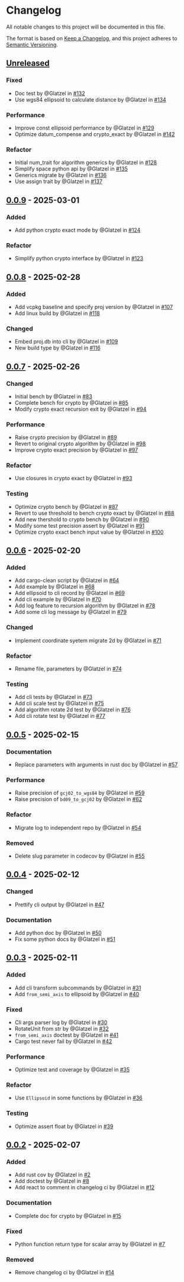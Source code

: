 # Changelog

All notable changes to this project will be documented in this file.

The format is based on [Keep a Changelog](https://keepachangelog.com/en/1.0.0/),
and this project adheres to [Semantic Versioning](https://semver.org/spec/v2.0.0.html).

## [Unreleased]

### Fixed

- Doc test by @Glatzel in [#132](https://github.com/Glatzel/rs-geotool/pull/132)
- Use wgs84 ellipsoid to calculate distance by @Glatzel in [#134](https://github.com/Glatzel/rs-geotool/pull/134)

### Performance

- Improve const ellipsoid performance by @Glatzel in [#129](https://github.com/Glatzel/rs-geotool/pull/129)
- Optimize datum_compense and crypto_exact by @Glatzel in [#142](https://github.com/Glatzel/rs-geotool/pull/142)

### Refactor

- Initial num_trait for algorithm generics by @Glatzel in [#128](https://github.com/Glatzel/rs-geotool/pull/128)
- Simplify space python api by @Glatzel in [#135](https://github.com/Glatzel/rs-geotool/pull/135)
- Generics migrate by @Glatzel in [#136](https://github.com/Glatzel/rs-geotool/pull/136)
- Use assign trait by @Glatzel in [#137](https://github.com/Glatzel/rs-geotool/pull/137)

## [0.0.9] - 2025-03-01

### Added

- Add python crypto exact mode by @Glatzel in [#124](https://github.com/Glatzel/rs-geotool/pull/124)

### Refactor

- Simplify python crypto interface by @Glatzel in [#123](https://github.com/Glatzel/rs-geotool/pull/123)

## [0.0.8] - 2025-02-28

### Added

- Add vcpkg baseline and specify proj version by @Glatzel in [#107](https://github.com/Glatzel/rs-geotool/pull/107)
- Add linux build by @Glatzel in [#118](https://github.com/Glatzel/rs-geotool/pull/118)

### Changed

- Embed proj.db into cli by @Glatzel in [#109](https://github.com/Glatzel/rs-geotool/pull/109)
- New build type by @Glatzel in [#116](https://github.com/Glatzel/rs-geotool/pull/116)

## [0.0.7] - 2025-02-26

### Changed

- Initial bench by @Glatzel in [#83](https://github.com/Glatzel/rs-geotool/pull/83)
- Complete bench for crypto by @Glatzel in [#85](https://github.com/Glatzel/rs-geotool/pull/85)
- Modify crypto exact recursion exit by @Glatzel in [#94](https://github.com/Glatzel/rs-geotool/pull/94)

### Performance

- Raise crypto precision by @Glatzel in [#89](https://github.com/Glatzel/rs-geotool/pull/89)
- Revert to original crypto algorithm by @Glatzel in [#98](https://github.com/Glatzel/rs-geotool/pull/98)
- Improve crypto exact precision by @Glatzel in [#97](https://github.com/Glatzel/rs-geotool/pull/97)

### Refactor

- Use closures in crypto exact by @Glatzel in [#93](https://github.com/Glatzel/rs-geotool/pull/93)

### Testing

- Optimize crypto bench by @Glatzel in [#87](https://github.com/Glatzel/rs-geotool/pull/87)
- Revert to use threshold to bench crypto exact by @Glatzel in [#88](https://github.com/Glatzel/rs-geotool/pull/88)
- Add new thershold to crypto bench by @Glatzel in [#90](https://github.com/Glatzel/rs-geotool/pull/90)
- Modify some test precision assert by @Glatzel in [#91](https://github.com/Glatzel/rs-geotool/pull/91)
- Optimize crypto exact bench input value by @Glatzel in [#100](https://github.com/Glatzel/rs-geotool/pull/100)

## [0.0.6] - 2025-02-20

### Added

- Add cargo-clean script by @Glatzel in [#64](https://github.com/Glatzel/rs-geotool/pull/64)
- Add example by @Glatzel in [#68](https://github.com/Glatzel/rs-geotool/pull/68)
- Add ellipsoid to cli record by @Glatzel in [#69](https://github.com/Glatzel/rs-geotool/pull/69)
- Add cli example by @Glatzel in [#70](https://github.com/Glatzel/rs-geotool/pull/70)
- Add log feature to recursion algorithm by @Glatzel in [#78](https://github.com/Glatzel/rs-geotool/pull/78)
- Add some cli log message by @Glatzel in [#79](https://github.com/Glatzel/rs-geotool/pull/79)

### Changed

- Implement coordinate syetem migrate 2d by @Glatzel in [#71](https://github.com/Glatzel/rs-geotool/pull/71)

### Refactor

- Rename file, parameters by @Glatzel in [#74](https://github.com/Glatzel/rs-geotool/pull/74)

### Testing

- Add cli tests by @Glatzel in [#73](https://github.com/Glatzel/rs-geotool/pull/73)
- Add cli scale test by @Glatzel in [#75](https://github.com/Glatzel/rs-geotool/pull/75)
- Add algorithm rotate 2d test by @Glatzel in [#76](https://github.com/Glatzel/rs-geotool/pull/76)
- Add cli rotate test by @Glatzel in [#77](https://github.com/Glatzel/rs-geotool/pull/77)

## [0.0.5] - 2025-02-15

### Documentation

- Replace parameters with arguments in rust doc by @Glatzel in [#57](https://github.com/Glatzel/rs-geotool/pull/57)

### Performance

- Raise precision of `gcj02_to_wgs84` by @Glatzel in [#59](https://github.com/Glatzel/rs-geotool/pull/59)
- Raise precision of `bd09_to_gcj02` by @Glatzel in [#62](https://github.com/Glatzel/rs-geotool/pull/62)

### Refactor

- Migrate log to independent repo by @Glatzel in [#54](https://github.com/Glatzel/rs-geotool/pull/54)

### Removed

- Delete slug parameter in codecov by @Glatzel in [#55](https://github.com/Glatzel/rs-geotool/pull/55)

## [0.0.4] - 2025-02-12

### Changed

- Prettify cli output by @Glatzel in [#47](https://github.com/Glatzel/rs-geotool/pull/47)

### Documentation

- Add python doc by @Glatzel in [#50](https://github.com/Glatzel/rs-geotool/pull/50)
- Fix some python docs by @Glatzel in [#51](https://github.com/Glatzel/rs-geotool/pull/51)

## [0.0.3] - 2025-02-11

### Added

- Add cli transform subcommands by @Glatzel in [#31](https://github.com/Glatzel/rs-geotool/pull/31)
- Add `from_semi_axis` to ellipsoid by @Glatzel in [#40](https://github.com/Glatzel/rs-geotool/pull/40)

### Fixed

- Cli args parser log by @Glatzel in [#30](https://github.com/Glatzel/rs-geotool/pull/30)
- RotateUnit from str by @Glatzel in [#32](https://github.com/Glatzel/rs-geotool/pull/32)
- `from_semi_axis` doctest by @Glatzel in [#41](https://github.com/Glatzel/rs-geotool/pull/41)
- Cargo test never fail by @Glatzel in [#42](https://github.com/Glatzel/rs-geotool/pull/42)

### Performance

- Optimize test and coverage by @Glatzel in [#35](https://github.com/Glatzel/rs-geotool/pull/35)

### Refactor

- Use `Ellipsoid` in some functions by @Glatzel in [#36](https://github.com/Glatzel/rs-geotool/pull/36)

### Testing

- Optimize assert float by @Glatzel in [#39](https://github.com/Glatzel/rs-geotool/pull/39)

## [0.0.2] - 2025-02-07

### Added

- Add rust cov by @Glatzel in [#2](https://github.com/Glatzel/rs-geotool/pull/2)
- Add doctest by @Glatzel in [#8](https://github.com/Glatzel/rs-geotool/pull/8)
- Add react to comment in changelog ci by @Glatzel in [#12](https://github.com/Glatzel/rs-geotool/pull/12)

### Documentation

- Complete doc for crypto by @Glatzel in [#15](https://github.com/Glatzel/rs-geotool/pull/15)

### Fixed

- Python function return type for scalar array by @Glatzel in [#7](https://github.com/Glatzel/rs-geotool/pull/7)

### Removed

- Remove changelog ci by @Glatzel in [#14](https://github.com/Glatzel/rs-geotool/pull/14)

[unreleased]: https://github.com/Glatzel/rs-geotool/compare/v0.0.9..HEAD
[0.0.9]: https://github.com/Glatzel/rs-geotool/compare/v0.0.8..v0.0.9
[0.0.8]: https://github.com/Glatzel/rs-geotool/compare/v0.0.7..v0.0.8
[0.0.7]: https://github.com/Glatzel/rs-geotool/compare/v0.0.6..v0.0.7
[0.0.6]: https://github.com/Glatzel/rs-geotool/compare/v0.0.5..v0.0.6
[0.0.5]: https://github.com/Glatzel/rs-geotool/compare/v0.0.4..v0.0.5
[0.0.4]: https://github.com/Glatzel/rs-geotool/compare/v0.0.3..v0.0.4
[0.0.3]: https://github.com/Glatzel/rs-geotool/compare/v0.0.2..v0.0.3
[0.0.2]: https://github.com/Glatzel/rs-geotool/compare/v0.0.1..v0.0.2

<!-- generated by git-cliff -->
